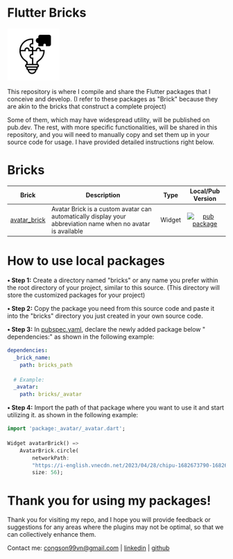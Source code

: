 # Flutter Bricks

<a href="https://github.com/congson99/bricks"><img src="https://github.com/congson99/bricks/blob/master/assets/icons/app_icon.png?raw=true" alt="Icon" width="120"></a>

This repository is where I compile and share the Flutter packages that I conceive and develop. (I
refer to these packages as "Brick" because they are akin to the bricks that construct a complete
project)

Some of them, which may have widespread utility, will be published on pub.dev. The rest, with more
specific functionalities, will be shared in this repository, and you will need to manually copy and
set them up in your source code for usage. I have provided detailed instructions right below.

# Bricks

| Brick                                                     | Description                                                                                                  | Type |                                             Local/Pub Version                                             | 
|-----------------------------------------------------------|--------------------------------------------------------------------------------------------------------------|:----:|:---------------------------------------------------------------------------------------------------------:|
| [avatar_brick](https://github.com/congson99/avatar_brick) | Avatar Brick is a custom avatar can automatically display your abbreviation name when no avatar is available |Widget| [![pub package](https://img.shields.io/badge/pub.dev-v0.1.5-blue)](https://pub.dev/packages/avatar_brick) |

# How to use local packages

**• Step 1:** Create a directory named "bricks" or any name you prefer within the root directory of
your project, similar to this source. (This directory will store the customized packages for your
project)

**• Step 2:** Copy the package you need from this source code and paste it into the "bricks"
directory you just created in your own source code.

**• Step 3:** In [pubspec.yaml](./pubspec.yaml), declare the newly added package below "
dependencies:"
as shown in the following example:

```yaml
dependencies:
  _brick_name:
    path: bricks_path

  # Example:
  _avatar:
    path: bricks/_avatar
```

**• Step 4:** Import the path of that package where you want to use it and start utilizing it. as
shown in the following example:

```dart
import 'package:_avatar/_avatar.dart';

Widget avatarBrick() =>
    AvatarBrick.circle(
        networkPath:
        "https://i-english.vnecdn.net/2023/04/28/chipu-1682673790-1682673805-6534-1682673939.png",
        size: 56);
```

# Thank you for using my packages!

Thank you for visiting my repo, and I hope you will provide feedback or suggestions for any areas
where the plugins may not be optimal, so that we can collectively enhance them.

Contact me: [congson99vn@gmail.com](mailto:congson99vn@gmail.com)
| [linkedin](https://www.linkedin.com/in/congson/) | [github](https://github.com/congson99)